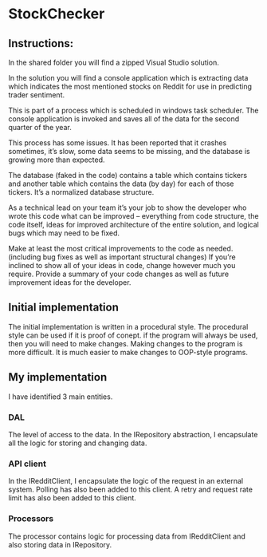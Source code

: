 # StockChecker

## Instructions:
In the shared folder you will find a zipped Visual Studio solution.

In the solution you will find a console application which is extracting data which indicates the most mentioned stocks on Reddit for use in predicting trader sentiment.

This is part of a process which is scheduled in windows task scheduler. The console application is invoked and saves all of the data for the second quarter of the year.

This process has some issues. It has been reported that it crashes sometimes, it’s slow, some data seems to be missing, and the database is growing more than expected.

The database (faked in the code) contains a table which contains tickers and another table which contains the data (by day) for each of those tickers. 
It’s a normalized database structure.

As a technical lead on your team it’s your job to show the developer who wrote this code what can be improved – everything from code structure, 
the code itself, ideas for improved architecture of the entire solution, and logical bugs which may need to be fixed.

Make at least the most critical improvements to the code as needed. (including bug fixes as well as important structural changes) 
If you’re inclined to show all of your ideas in code, change however much you require.
Provide a summary of your code changes as well as future improvement ideas for the developer.

## Initial implementation
The initial implementation is written in a procedural style. The procedural style can be used if it is proof of conept. if the program will always be used, then you will need to make changes. Making changes to the program is more difficult. It is much easier to make changes to OOP-style programs.

## My implementation
I have identified 3 main entities.

### DAL
The level of access to the data. In the IRepository abstraction, I encapsulate all the logic for storing and changing data.
	
### API client
In the IRedditClient, I encapsulate the logic of the request in an external system. Polling has also been added to this client. 
A retry and request rate limit has also been added to this client.
	
### Processors
The processor contains logic for processing data from IRedditClient and also storing data in IRepository.